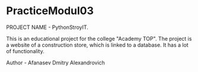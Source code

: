 # PracticeModul03
PROJECT NAME - PythonStroyIT.


This is an educational project for the college "Academy TOP". 
The project is a website of a construction store, which is linked to a database. It has a lot of functionality.


Author - Afanasev Dmitry Alexandrovich
